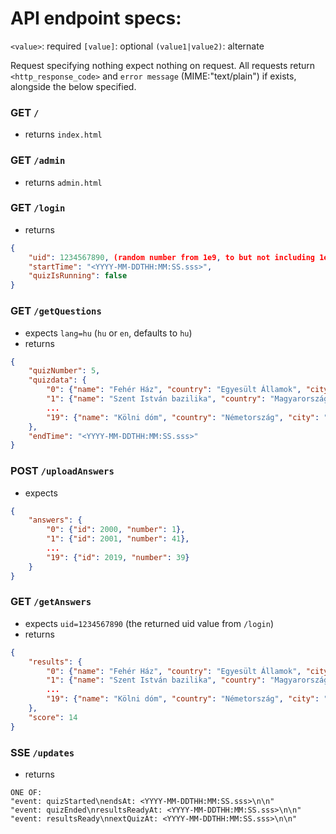 # API endpoint specs:

`<value>`: required
`[value]`: optional
`(value1|value2)`: alternate

Request specifying nothing expect nothing on request.
All requests return `<http_response_code>` and `error message` (MIME:"text/plain") if exists, alongside the below specified.


### GET `/`
- returns `index.html`

### GET `/admin`
- returns `admin.html`

### GET `/login`
- returns
```json
{
    "uid": 1234567890, (random number from 1e9, to but not including 1e10)
    "startTime": "<YYYY-MM-DDTHH:MM:SS.sss>",
    "quizIsRunning": false
}
```

### GET `/getQuestions`
- expects `lang=hu` (`hu` or `en`, defaults to `hu`)
- returns
```json
{
    "quizNumber": 5,
    "quizdata": {
        "0": {"name": "Fehér Ház", "country": "Egyesült Államok", "city": "Washington", "flag": "flag_us", "id": 2000},
        "1": {"name": "Szent István bazilika", "country": "Magyarország", "city": "Budapest", "flag": "flag_hu", "id": 2001},
        ...
        "19": {"name": "Kölni dóm", "country": "Németország", "city": "Köln", "flag": "flag_de", "id": 2019}
    },
    "endTime": "<YYYY-MM-DDTHH:MM:SS.sss>"
}
```

### POST `/uploadAnswers`

- expects
```json
{
    "answers": {
        "0": {"id": 2000, "number": 1},
        "1": {"id": 2001, "number": 41},
        ...
        "19": {"id": 2019, "number": 39}
    }
}
```

### GET `/getAnswers`
- expects `uid=1234567890` (the returned uid value from `/login`)
- returns
```json
{
    "results": {
        "0": {"name": "Fehér Ház", "country": "Egyesült Államok", "city": "Washington", "flag": "flag_us", "number": 1, "correct": true},
        "1": {"name": "Szent István bazilika", "country": "Magyarország", "city": "Budapest", "flag": "flag_hu", "number": 41, "correct": true},
        ...
        "19": {"name": "Kölni dóm", "country": "Németország", "city": "Köln", "flag": "flag_de", "number": 39, "correct": false}
    },
    "score": 14
}
```

### SSE `/updates`
- returns
```
ONE OF:
"event: quizStarted\nendsAt: <YYYY-MM-DDTHH:MM:SS.sss>\n\n"
"event: quizEnded\nresultsReadyAt: <YYYY-MM-DDTHH:MM:SS.sss>\n\n"
"event: resultsReady\nnextQuizAt: <YYYY-MM-DDTHH:MM:SS.sss>\n\n"
```